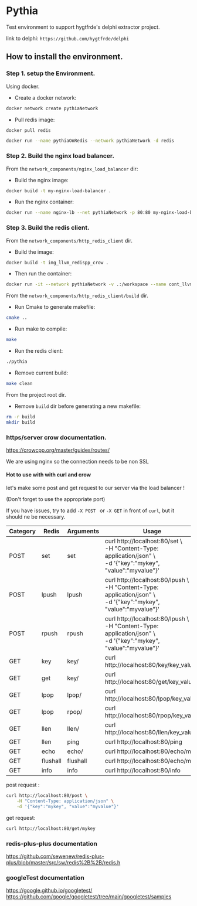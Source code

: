 # Pythia
Test environment to support hygtfrde's delphi extractor project.

link to delphi: ``https://github.com/hygtfrde/delphi``


## How to install the environment.

### Step 1. setup the Environment.
Using docker.

- Create a docker network:
```bash
docker network create pythiaNetwork
```

- Pull redis image: 
```bash
docker pull redis
```

```bash
docker run --name pythiaOnRedis --network pythiaNetwork -d redis
```

### Step 2. Build the nginx load balancer.

From the ``network_components/nginx_load_balancer`` dir:

- Build the nginx image:
```bash
docker build -t my-nginx-load-balancer .
```

- Run the nginx container:
```bash
docker run --name nginx-lb --net pythiaNetwork -p 80:80 my-nginx-load-balancer
```

### Step 3. Build the redis client.


From the ``network_components/http_redis_client`` dir.
- Build the image:
```bash
docker build -t img_llvm_redispp_crow .
```

- Then run the container:
```bash
docker run -it --network pythiaNetwork -v .:/workspace --name cont_llvm_redispp_crow img_llvm_redispp_crow /bin/bash
```


From the ``network_components/http_redis_client/build`` dir.

- Run Cmake to generate makefile:
``` bash
cmake ..
```

- Run make to compile:
```bash
make
```

- Run the redis client:
```bash
./pythia
```

- Remove current build:
```bash
make clean
```

From the project root dir.
- Remove ``build`` dir before generating a new makefile:
```bash
rm -r build
mkdir build
```


### https/server crow documentation.

https://crowcpp.org/master/guides/routes/

We are using nginx so the connection needs to be non SSL


#### Hot to use with with curl and crow  

let's make some post and get request to our server via the load balancer !

(Don't forget to use the appropriate port)

If you have issues, try to add ``-X POST `` or ``-X GET`` in front of ``curl``, but it should ne be necessary. 

| Category | Redis    | Arguments     | Usage           |
| -------- | -------- | ------------- | --------------- |
| POST     | set      | set           | curl http://localhost:80/set \ <br> -H "Content-Type: application/json" \ <br> -d '{"key":"mykey", "value":"myvalue"}'|
| POST     | lpush    | lpush         | curl http://localhost:80/lpush \ <br> -H "Content-Type: application/json" \ <br> -d '{"key":"mykey", "value":"myvalue"}'|
| POST     | rpush    | rpush         | curl http://localhost:80/lpush \ <br> -H "Content-Type: application/json" \ <br> -d '{"key":"mykey", "value":"myvalue"}'|
| GET      | key      | key/<string>  | curl http://localhost:80/key/key_value|
| GET      | get      | key/<string>  | curl http://localhost:80/get/key_value|
| GET      | lpop     | lpop/<string> | curl http://localhost:80/lpop/key_value|
| GET      | lpop     | rpop/<string> | curl http://localhost:80/rpop/key_value|
| GET      | llen     | llen/<string> | curl http://localhost:80/llen/key_value|
| GET      | llen     | ping          | curl http://localhost:80/ping|
| GET      | echo     | echo/<string> | curl http://localhost:80/echo/msg|
| GET      | flushall | flushall      | curl http://localhost:80/echo/msg|
| GET      | info     | info          | curl http://localhost:80/info|









post request :

```sh
curl http://localhost:80/post \
    -H "Content-Type: application/json" \
    -d '{"key":"mykey", "value":"myvalue"}'
```

get request:
```sh
curl http://localhost:80/get/mykey
```


### redis-plus-plus documentation

https://github.com/sewenew/redis-plus-plus/blob/master/src/sw/redis%2B%2B/redis.h

### googleTest documentation
https://google.github.io/googletest/
https://github.com/google/googletest/tree/main/googletest/samples



